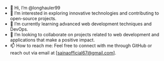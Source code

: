- 👋 Hi, I’m @longhauler99
- 👀 I’m interested in exploring innovative technologies and contributing to open-source projects.
- 🌱 I’m currently learning advanced web development techniques and DevOps.
- 💞️ I’m looking to collaborate on projects related to web development and applications that make a positive impact.
- 📫 How to reach me: Feel free to connect with me through GitHub or reach out via email at [sainaofficial67@gmail.com].

<!---
longhauler99/longhauler99 is a ✨ special ✨ repository because its `README.md` (this file) appears on your GitHub profile.
You can click the Preview link to take a look at your changes.
--->
